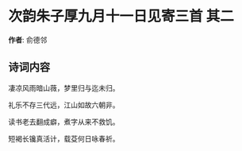 # 次韵朱子厚九月十一日见寄三首  其二

**作者**: 俞德邻

## 诗词内容

凄凉风雨暗山薇，梦里归与迄未归。

礼乐不存三代远，江山如故六朝非。

读书老去翻成癖，煮字从来不救饥。

短褐长镵真活计，载芟何日咏春祈。

